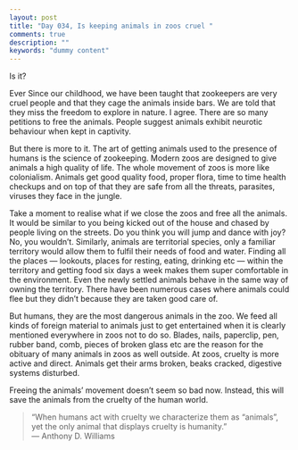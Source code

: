 ```yaml
---
layout: post
title: "Day 034, Is keeping animals in zoos cruel "
comments: true
description: ""
keywords: "dummy content"
---
```


Is it?

Ever Since our childhood, we have been taught that zookeepers are very cruel people and that they cage the animals inside bars. We are told that they miss the freedom to explore in nature. I agree. There are so many petitions to free the animals. People suggest animals exhibit neurotic behaviour when kept in captivity. 

But there is more to it. The art of getting animals used to the presence of humans is the science of zookeeping. Modern zoos are designed to give animals a high quality of life. The whole movement of zoos is more like colonialism. Animals get good quality food, proper flora, time to time health checkups and on top of that they are safe from all the threats, parasites, viruses they face in the jungle. 

Take a moment to realise what if we close the zoos and free all the animals. It would be similar to you being kicked out of the house and chased by people living on the streets. Do you think you will jump and dance with joy? No, you wouldn’t. Similarly, animals are territorial species, only a familiar territory would allow them to fulfil their needs of food and water. Finding all the places — lookouts, places for resting, eating, drinking etc — within the territory and getting food six days a week makes them super comfortable in the environment. Even the newly settled animals behave in the same way of owning the territory. There have been numerous cases where animals could flee but they didn’t because they are taken good care of.

But humans, they are the most dangerous animals in the zoo. We feed all kinds of foreign material to animals just to get entertained when it is clearly mentioned everywhere in zoos not to do so. Blades, nails, paperclip, pen, rubber band, comb, pieces of broken glass etc are the reason for the obituary of many animals in zoos as well outside. At zoos, cruelty is more active and direct. Animals get their arms broken, beaks cracked, digestive systems disturbed.

Freeing the animals’ movement doesn’t seem so bad now. Instead, this will save the animals from the cruelty of the human world. 
> “When humans act with cruelty we characterize them as “animals”, yet the only animal that displays cruelty is humanity.”  
> — Anthony D. Williams


